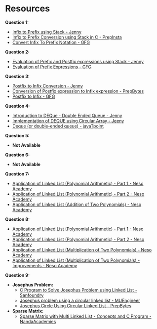 # Resources

**Question 1:**
- [Infix to Prefix using Stack - Jenny](https://youtu.be/8QxlrRws9OI?feature=shared)
- [Infix to Prefix Conversion using Stack in C - PrepInsta](https://prepinsta.com/data-structures/infix-to-prefix-conversion/)
- [Convert Infix To Prefix Notation - GFG](https://www.geeksforgeeks.org/convert-infix-prefix-notation/)

**Question 2:**
- [Evaluation of Prefix and Postfix expressions using Stack - Jenny](https://youtu.be/o6vj5l_W2h8?feature=shared)
- [Evaluation of Prefix Expressions - GFG](https://www.geeksforgeeks.org/evaluation-prefix-expressions/)

**Question 3:**
- [Postfix to Infix Conversion - Jenny](https://youtu.be/1zqgyoZzda4?feature=shared)
- [Conversion of Postfix expression to Infix expression - PrepBytes](https://www.prepbytes.com/blog/stacks/conversion-of-postfix-expression-to-infix-expression/)
- [Postfix to Infix - GFG](https://www.geeksforgeeks.org/postfix-to-infix/)

**Question 4:**
- [Introduction to DEQue - Double Ended Queue - Jenny](https://youtu.be/pqg0SOPRlJ4?feature=shared)
- [Implementation of DEQUE using Circular Array - Jeeny](https://youtu.be/WJres9mgiAk?feature=shared)
- [Deque (or double-ended queue) - javaTpoint](https://www.javatpoint.com/ds-deque)

**Question 5:**
- **Not Available**

**Question 6:**
- **Not Available**

**Question 7:**
- [Application of Linked List (Polynomial Arithmetic) - Part 1 - Neso Academy](https://youtu.be/eppL94aNwBI?feature=shared)
- [Application of Linked List (Polynomial Arithmetic) - Part 2 - Neso Academy](https://youtu.be/YrwAuv0n1Wk?feature=shared)
- [Application of Linked List (Addition of Two Polynomials) - Neso Academy](https://youtu.be/cFHZ-a87Vp4?feature=shared)

**Question 8:**
- [Application of Linked List (Polynomial Arithmetic) - Part 1 - Neso Academy](https://youtu.be/eppL94aNwBI?feature=shared)
- [Application of Linked List (Polynomial Arithmetic) - Part 2 - Neso Academy](https://youtu.be/YrwAuv0n1Wk?feature=shared)
- [Application of Linked List (Multiplication of Two Polynomials) - Neso Academy](https://youtu.be/_XjzQzZY2gg?feature=shared)
- [Application of Linked List (Multiplication of Two Polynomials) - Improvements - Neso Academy](https://youtu.be/bNWPciD7ogg?feature=shared)

**Question 9:**
- **Josephus Problem:**
    - [C Program to Solve Josephus Problem using Linked List - Sanfoundry](https://www.sanfoundry.com/c-program-solve-josephus-problem-using-linked-list/)
    - [Josephus problem using a circular linked list - MUEngineer](https://youtu.be/I07jmueEBsk?feature=shared)
    - [Josephus Circle Using Circular Linked List - PrepBytes](https://www.prepbytes.com/blog/linked-list/josephus-circle-using-circular-linked-list/)
- **Sparse Matrix:**
    - [Sparse Matrix with Multi Linked List - Concepts and C Program - NandaAcademies](https://youtu.be/ZXNblq3Tl-s?feature=shared)